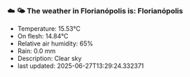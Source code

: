 ### ☁️ 🌤️  The weather in Florianópolis is: Florianópolis

- Temperature: 15.53°C
- On flesh: 14.84°C
- Relative air humidity: 65%
- Rain: 0.0 mm
- Description: Clear sky
- last updated: 2025-06-27T13:29:24.332371
